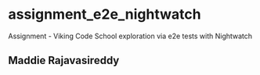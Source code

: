 # assignment_e2e_nightwatch

Assignment - Viking Code School exploration via e2e tests with Nightwatch

## Maddie Rajavasireddy

